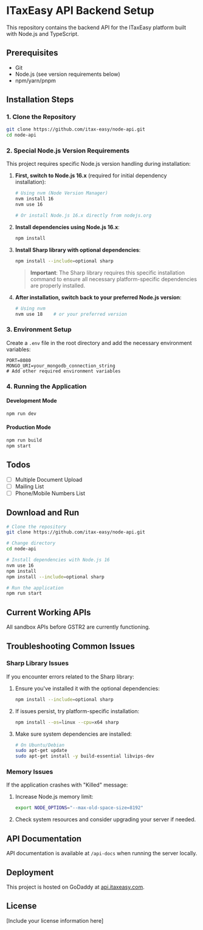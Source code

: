 # ITaxEasy API Backend Setup

This repository contains the backend API for the ITaxEasy platform built with Node.js and TypeScript.

## Prerequisites

- Git
- Node.js (see version requirements below)
- npm/yarn/pnpm

## Installation Steps

### 1. Clone the Repository

```bash
git clone https://github.com/itax-easy/node-api.git
cd node-api
```

### 2. Special Node.js Version Requirements

This project requires specific Node.js version handling during installation:

1. **First, switch to Node.js 16.x** (required for initial dependency installation):
   ```bash
   # Using nvm (Node Version Manager)
   nvm install 16
   nvm use 16
   
   # Or install Node.js 16.x directly from nodejs.org
   ```

2. **Install dependencies using Node.js 16.x**:
   ```bash
   npm install
   ```

3. **Install Sharp library with optional dependencies**:
   ```bash
   npm install --include=optional sharp
   ```
   > **Important**: The Sharp library requires this specific installation command to ensure all necessary platform-specific dependencies are properly installed.

4. **After installation, switch back to your preferred Node.js version**:
   ```bash
   # Using nvm
   nvm use 18    # or your preferred version
   ```

### 3. Environment Setup

Create a `.env` file in the root directory and add the necessary environment variables:

```
PORT=8080
MONGO_URI=your_mongodb_connection_string
# Add other required environment variables
```

### 4. Running the Application

#### Development Mode

```bash
npm run dev
```

#### Production Mode

```bash
npm run build
npm start
```

## Todos
- [ ] Multiple Document Upload
- [ ] Mailing List
- [ ] Phone/Mobile Numbers List

## Download and Run
```bash
# Clone the repository
git clone https://github.com/itax-easy/node-api.git

# Change directory
cd node-api

# Install dependencies with Node.js 16
nvm use 16
npm install
npm install --include=optional sharp

# Run the application
npm run start
```

## Current Working APIs
All sandbox APIs before GSTR2 are currently functioning.

## Troubleshooting Common Issues

### Sharp Library Issues

If you encounter errors related to the Sharp library:

1. Ensure you've installed it with the optional dependencies:
   ```bash
   npm install --include=optional sharp
   ```

2. If issues persist, try platform-specific installation:
   ```bash
   npm install --os=linux --cpu=x64 sharp
   ```

3. Make sure system dependencies are installed:
   ```bash
   # On Ubuntu/Debian
   sudo apt-get update
   sudo apt-get install -y build-essential libvips-dev
   ```

### Memory Issues

If the application crashes with "Killed" message:

1. Increase Node.js memory limit:
   ```bash
   export NODE_OPTIONS="--max-old-space-size=8192"
   ```

2. Check system resources and consider upgrading your server if needed.

## API Documentation

API documentation is available at `/api-docs` when running the server locally.

## Deployment

This project is hosted on GoDaddy at [api.itaxeasy.com](https://api.itaxeasy.com).

## License

[Include your license information here]